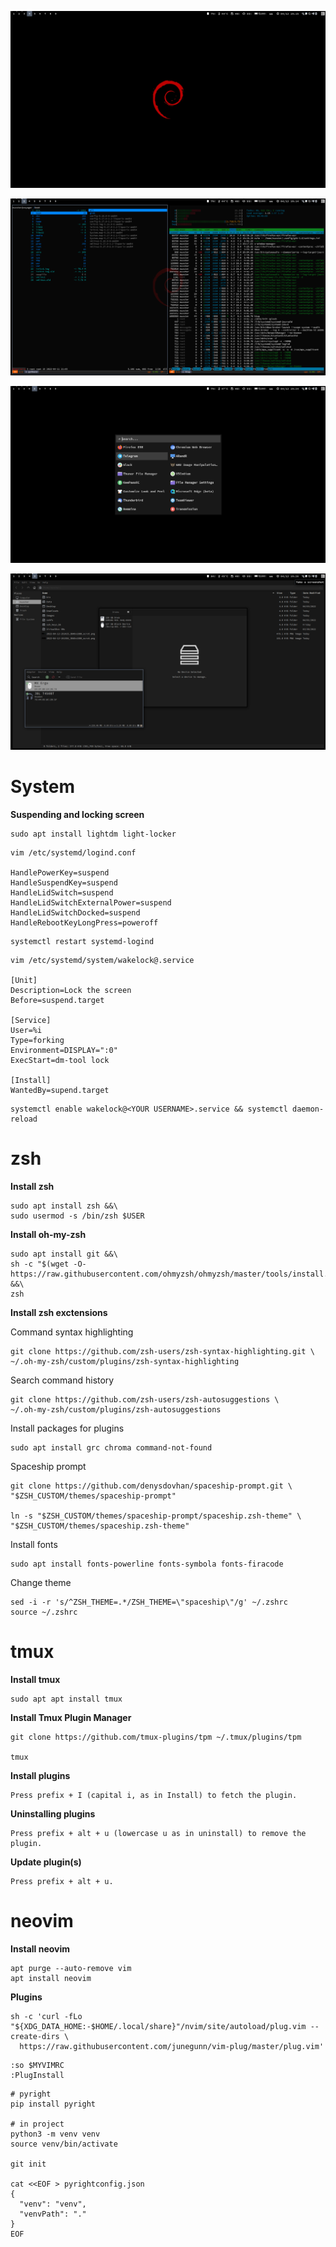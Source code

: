 ![screen-1](screens/screen-1.png)

![screen-2](screens/screen-2.png)

![screen-3](screens/screen-3.png)

![screen-4](screens/screen-4.png)

# System

**Suspending and locking screen**
```
sudo apt install lightdm light-locker
```

```shell
vim /etc/systemd/logind.conf

HandlePowerKey=suspend
HandleSuspendKey=suspend
HandleLidSwitch=suspend
HandleLidSwitchExternalPower=suspend
HandleLidSwitchDocked=suspend
HandleRebootKeyLongPress=poweroff
```

```shell
systemctl restart systemd-logind
```

```shell
vim /etc/systemd/system/wakelock@.service

[Unit]
Description=Lock the screen
Before=suspend.target

[Service]
User=%i
Type=forking
Environment=DISPLAY=":0"
ExecStart=dm-tool lock

[Install]
WantedBy=supend.target
```

```shell
systemctl enable wakelock@<YOUR USERNAME>.service && systemctl daemon-reload
```

# zsh

**Install zsh**
```shell
sudo apt install zsh &&\
sudo usermod -s /bin/zsh $USER
```

**Install oh-my-zsh**
```shell
sudo apt install git &&\
sh -c "$(wget -O- https://raw.githubusercontent.com/ohmyzsh/ohmyzsh/master/tools/install.sh)" &&\
zsh
```

**Install zsh exctensions**

Command syntax highlighting
```shell
git clone https://github.com/zsh-users/zsh-syntax-highlighting.git \
~/.oh-my-zsh/custom/plugins/zsh-syntax-highlighting
```

Search command history
```shell
git clone https://github.com/zsh-users/zsh-autosuggestions \
~/.oh-my-zsh/custom/plugins/zsh-autosuggestions
```

Install packages for plugins
```shell
sudo apt install grc chroma command-not-found
```

Spaceship prompt
```shell
git clone https://github.com/denysdovhan/spaceship-prompt.git \
"$ZSH_CUSTOM/themes/spaceship-prompt"

ln -s "$ZSH_CUSTOM/themes/spaceship-prompt/spaceship.zsh-theme" \
"$ZSH_CUSTOM/themes/spaceship.zsh-theme"
```

Install fonts
```shell
sudo apt install fonts-powerline fonts-symbola fonts-firacode
```

Change theme
```shell
sed -i -r 's/^ZSH_THEME=.*/ZSH_THEME=\"spaceship\"/g' ~/.zshrc
source ~/.zshrc
```

# tmux

**Install tmux**
```shell
sudo apt apt install tmux
```

**Install Tmux Plugin Manager**
```shell
git clone https://github.com/tmux-plugins/tpm ~/.tmux/plugins/tpm

tmux
```

**Install plugins**
```shell
Press prefix + I (capital i, as in Install) to fetch the plugin.
```

**Uninstalling plugins**
```shell
Press prefix + alt + u (lowercase u as in uninstall) to remove the plugin.
```

**Update plugin(s)**
```shell
Press prefix + alt + u.
```

# neovim

**Install neovim**
```shell
apt purge --auto-remove vim
apt install neovim
```

**Plugins**
```shell
sh -c 'curl -fLo "${XDG_DATA_HOME:-$HOME/.local/share}"/nvim/site/autoload/plug.vim --create-dirs \
  https://raw.githubusercontent.com/junegunn/vim-plug/master/plug.vim'
```

```shell
:so $MYVIMRC
:PlugInstall
```

```shell
# pyright
pip install pyright

# in project
python3 -m venv venv
source venv/bin/activate

git init

cat <<EOF > pyrightconfig.json
{
  "venv": "venv",
  "venvPath": "."
}
EOF
```
